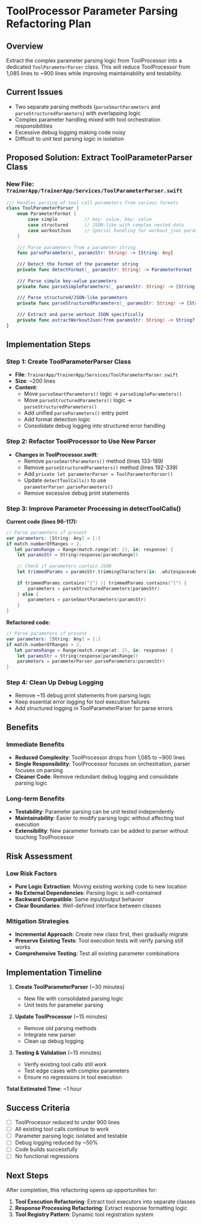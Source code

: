 # ToolProcessor Parameter Parsing Refactoring Plan

## Overview
Extract the complex parameter parsing logic from ToolProcessor into a dedicated `ToolParameterParser` class. This will reduce ToolProcessor from 1,085 lines to ~900 lines while improving maintainability and testability.

## Current Issues
- Two separate parsing methods (`parseSmartParameters` and `parseStructuredParameters`) with overlapping logic
- Complex parameter handling mixed with tool orchestration responsibilities
- Excessive debug logging making code noisy
- Difficult to unit test parsing logic in isolation

## Proposed Solution: Extract ToolParameterParser Class

### New File: `TrainerApp/TrainerApp/Services/ToolParameterParser.swift`

```swift
/// Handles parsing of tool call parameters from various formats
class ToolParameterParser {
    enum ParameterFormat {
        case simple          // key: value, key: value
        case structured      // JSON-like with complex nested data
        case workoutJson     // Special handling for workout_json parameter
    }
    
    /// Parse parameters from a parameter string
    func parseParameters(_ paramsStr: String) -> [String: Any]
    
    /// Detect the format of the parameter string
    private func detectFormat(_ paramsStr: String) -> ParameterFormat
    
    /// Parse simple key-value parameters
    private func parseSimpleParameters(_ paramsStr: String) -> [String: Any]
    
    /// Parse structured/JSON-like parameters
    private func parseStructuredParameters(_ paramsStr: String) -> [String: Any]
    
    /// Extract and parse workout JSON specifically
    private func extractWorkoutJson(from paramsStr: String) -> String?
}
```

## Implementation Steps

### Step 1: Create ToolParameterParser Class
- **File**: `TrainerApp/TrainerApp/Services/ToolParameterParser.swift`
- **Size**: ~200 lines
- **Content**: 
  - Move `parseSmartParameters()` logic → `parseSimpleParameters()`
  - Move `parseStructuredParameters()` logic → `parseStructuredParameters()`
  - Add unified `parseParameters()` entry point
  - Add format detection logic
  - Consolidate debug logging into structured error handling

### Step 2: Refactor ToolProcessor to Use New Parser
- **Changes in ToolProcessor.swift**:
  - Remove `parseSmartParameters()` method (lines 133-189)
  - Remove `parseStructuredParameters()` method (lines 192-339)
  - Add `private let parameterParser = ToolParameterParser()`
  - Update `detectToolCalls()` to use `parameterParser.parseParameters()`
  - Remove excessive debug print statements

### Step 3: Improve Parameter Processing in detectToolCalls()
**Current code (lines 96-117):**
```swift
// Parse parameters if present
var parameters: [String: Any] = [:]
if match.numberOfRanges > 2,
   let paramsRange = Range(match.range(at: 2), in: response) {
    let paramsStr = String(response[paramsRange])
    
    // Check if parameters contain JSON
    let trimmedParams = paramsStr.trimmingCharacters(in: .whitespacesAndNewlines)
    
    if trimmedParams.contains("{") || trimmedParams.contains("[") {
        parameters = parseStructuredParameters(paramsStr)
    } else {
        parameters = parseSmartParameters(paramsStr)
    }
}
```

**Refactored code:**
```swift
// Parse parameters if present
var parameters: [String: Any] = [:]
if match.numberOfRanges > 2,
   let paramsRange = Range(match.range(at: 2), in: response) {
    let paramsStr = String(response[paramsRange])
    parameters = parameterParser.parseParameters(paramsStr)
}
```

### Step 4: Clean Up Debug Logging
- Remove ~15 debug print statements from parsing logic
- Keep essential error logging for tool execution failures
- Add structured logging in ToolParameterParser for parse errors

## Benefits

### Immediate Benefits
- **Reduced Complexity**: ToolProcessor drops from 1,085 to ~900 lines
- **Single Responsibility**: ToolProcessor focuses on orchestration, parser focuses on parsing
- **Cleaner Code**: Remove redundant debug logging and consolidate parsing logic

### Long-term Benefits  
- **Testability**: Parameter parsing can be unit tested independently
- **Maintainability**: Easier to modify parsing logic without affecting tool execution
- **Extensibility**: New parameter formats can be added to parser without touching ToolProcessor

## Risk Assessment

### Low Risk Factors
- **Pure Logic Extraction**: Moving existing working code to new location
- **No External Dependencies**: Parsing logic is self-contained
- **Backward Compatible**: Same input/output behavior
- **Clear Boundaries**: Well-defined interface between classes

### Mitigation Strategies
- **Incremental Approach**: Create new class first, then gradually migrate
- **Preserve Existing Tests**: Tool execution tests will verify parsing still works
- **Comprehensive Testing**: Test all existing parameter combinations

## Implementation Timeline

1. **Create ToolParameterParser** (~30 minutes)
   - New file with consolidated parsing logic
   - Unit tests for parameter parsing

2. **Update ToolProcessor** (~15 minutes)  
   - Remove old parsing methods
   - Integrate new parser
   - Clean up debug logging

3. **Testing & Validation** (~15 minutes)
   - Verify existing tool calls still work
   - Test edge cases with complex parameters
   - Ensure no regressions in tool execution

**Total Estimated Time**: ~1 hour

## Success Criteria
- [ ] ToolProcessor reduced to under 900 lines
- [ ] All existing tool calls continue to work
- [ ] Parameter parsing logic isolated and testable
- [ ] Debug logging reduced by ~50%
- [ ] Code builds successfully
- [ ] No functional regressions

## Next Steps
After completion, this refactoring opens up opportunities for:
1. **Tool Execution Refactoring**: Extract tool executors into separate classes
2. **Response Processing Refactoring**: Extract response formatting logic
3. **Tool Registry Pattern**: Dynamic tool registration system